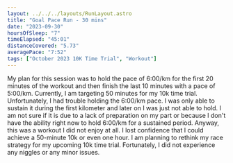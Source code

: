 ```yaml
---
layout: ../../../layouts/RunLayout.astro
title: "Goal Pace Run - 30 mins"
date: "2023-09-30"
hoursOfSleep: "7"
timeElapsed: "45:01"
distanceCovered: "5.73"
averagePace: "7:52"
tags: ["October 2023 10K Time Trial", "Workout"]
---
```


My plan for this session was to hold the pace of 6:00/km for the first 20 minutes of the workout and then finish the last 10 minutes with a pace of 5:00/km. Currently, I am targeting 50 minutes for my 10k time trial. Unfortunately, I had trouble holding the 6:00/km pace. I was only able to sustain it during the first kilometer and later on I was just not able to hold. I am not sure if it is due to a lack of preparation on my part or because I don't have the ability right now to hold 6:00/km for a sustained period. Anyway, this was a workout I did not enjoy at all. I lost confidence that I could achieve a 50-minute 10k or even one hour. I am planning to rethink my race strategy for my upcoming 10k time trial. Fortunately, I did not experience any niggles or any minor issues.

